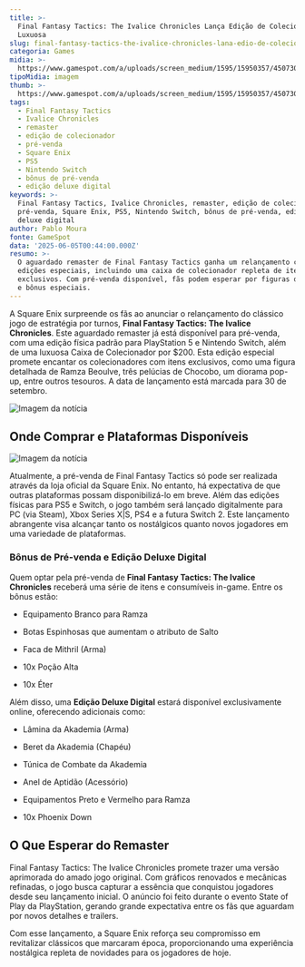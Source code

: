 ```yaml
---
title: >-
  Final Fantasy Tactics: The Ivalice Chronicles Lança Edição de Colecionador
  Luxuosa
slug: final-fantasy-tactics-the-ivalice-chronicles-lana-edio-de-colecionador-luxuosa
categoria: Games
midia: >-
  https://www.gamespot.com/a/uploads/screen_medium/1595/15950357/4507305-finalfantasytacticstheivalicechroniclesthumbnail.png
tipoMidia: imagem
thumb: >-
  https://www.gamespot.com/a/uploads/screen_medium/1595/15950357/4507305-finalfantasytacticstheivalicechroniclesthumbnail.png
tags:
  - Final Fantasy Tactics
  - Ivalice Chronicles
  - remaster
  - edição de colecionador
  - pré-venda
  - Square Enix
  - PS5
  - Nintendo Switch
  - bônus de pré-venda
  - edição deluxe digital
keywords: >-
  Final Fantasy Tactics, Ivalice Chronicles, remaster, edição de colecionador,
  pré-venda, Square Enix, PS5, Nintendo Switch, bônus de pré-venda, edição
  deluxe digital
author: Pablo Moura
fonte: GameSpot
data: '2025-06-05T00:44:00.000Z'
resumo: >-
  O aguardado remaster de Final Fantasy Tactics ganha um relançamento com
  edições especiais, incluindo uma caixa de colecionador repleta de itens
  exclusivos. Com pré-venda disponível, fãs podem esperar por figuras detalhadas
  e bônus especiais.
---
```

A Square Enix surpreende os fãs ao anunciar o relançamento do clássico jogo de estratégia por turnos, **Final Fantasy Tactics: The Ivalice Chronicles**. Este aguardado remaster já está disponível para pré-venda, com uma edição física padrão para PlayStation 5 e Nintendo Switch, além de uma luxuosa Caixa de Colecionador por $200. Esta edição especial promete encantar os colecionadores com itens exclusivos, como uma figura detalhada de Ramza Beoulve, três pelúcias de Chocobo, um diorama pop-up, entre outros tesouros. A data de lançamento está marcada para 30 de setembro.

![Imagem da notícia](https://www.gamespot.com/a/uploads/original/1595/15950357/4507309-finalfantasytacticstheivalicechroniclesthumbnail.png)

## Onde Comprar e Plataformas Disponíveis

![Imagem da notícia](https://www.gamespot.com/a/uploads/original/1595/15950357/4507307-finalfantasytacticspreorderbonus.png)

Atualmente, a pré-venda de Final Fantasy Tactics só pode ser realizada através da loja oficial da Square Enix. No entanto, há expectativa de que outras plataformas possam disponibilizá-lo em breve. Além das edições físicas para PS5 e Switch, o jogo também será lançado digitalmente para PC (via Steam), Xbox Series X|S, PS4 e a futura Switch 2. Este lançamento abrangente visa alcançar tanto os nostálgicos quanto novos jogadores em uma variedade de plataformas.

### Bônus de Pré-venda e Edição Deluxe Digital

Quem optar pela pré-venda de **Final Fantasy Tactics: The Ivalice Chronicles** receberá uma série de itens e consumíveis in-game. Entre os bônus estão:

- Equipamento Branco para Ramza

- Botas Espinhosas que aumentam o atributo de Salto

- Faca de Mithril (Arma)

- 10x Poção Alta

- 10x Éter

Além disso, uma **Edição Deluxe Digital** estará disponível exclusivamente online, oferecendo adicionais como:

- Lâmina da Akademia (Arma)

- Beret da Akademia (Chapéu)

- Túnica de Combate da Akademia

- Anel de Aptidão (Acessório)

- Equipamentos Preto e Vermelho para Ramza

- 10x Phoenix Down

## O Que Esperar do Remaster

Final Fantasy Tactics: The Ivalice Chronicles promete trazer uma versão aprimorada do amado jogo original. Com gráficos renovados e mecânicas refinadas, o jogo busca capturar a essência que conquistou jogadores desde seu lançamento inicial. O anúncio foi feito durante o evento State of Play da PlayStation, gerando grande expectativa entre os fãs que aguardam por novos detalhes e trailers.

Com esse lançamento, a Square Enix reforça seu compromisso em revitalizar clássicos que marcaram época, proporcionando uma experiência nostálgica repleta de novidades para os jogadores de hoje.

